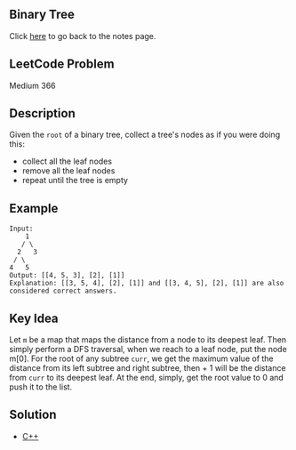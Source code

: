 ## Binary Tree
Click [here](../notes.md) to go back to the notes page.

## LeetCode Problem
Medium 366

## Description
Given the `root` of a binary tree, collect a tree's nodes as if you were doing this:
- collect all the leaf nodes
- remove all the leaf nodes
- repeat until the tree is empty

## Example
```
Input:
    1
   / \ 
  2   3
 / \ 
4   5
Output: [[4, 5, 3], [2], [1]]
Explanation: [[3, 5, 4], [2], [1]] and [[3, 4, 5], [2], [1]] are also considered correct answers.
```

## Key Idea
Let `m` be a map that maps the distance from a node to its deepest leaf. Then simply perform a DFS traversal, when we reach to a leaf node, put the node m[0]. For the root of any subtree `curr`, we get the maximum value of the distance from its left subtree and right subtree, then + 1 will be the distance from `curr` to its deepest leaf. At the end, simply, get the root value to 0 and push it to the list.

## Solution
- [C++](solution.cpp)